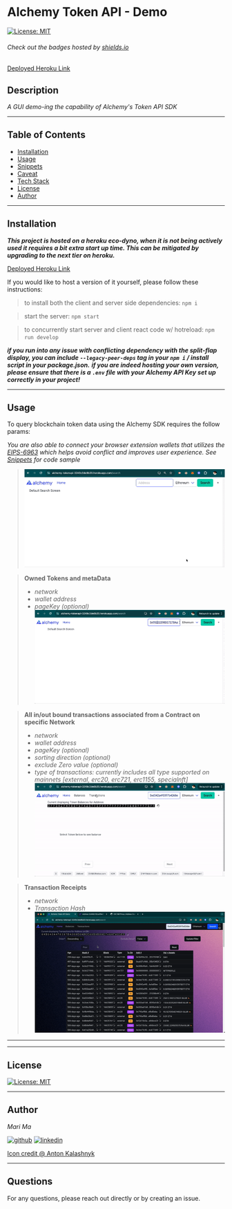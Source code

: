 # Alchemy Token API - Demo
[![License: MIT](https://img.shields.io/badge/License-MIT-yellow.svg)](https://opensource.org/licenses/MIT)
  
  ###### Check out the badges hosted by [shields.io](https://shields.io/)

 [Deployed Heroku Link](https://alchemy-tokenapi-3249c3de8b20.herokuapp.com/)
  
  ## Description
  *A GUI demo-ing the capability of Alchemy's Token API SDK*

  ***

  ## Table of Contents
  - [Installation](#installation)
  - [Usage](#usage)
  - [Snippets](#snippets)
  - [Caveat](#caveat)
  - [Tech Stack](#technologies)
  - [License](#license)
  - [Author](#author)

  ***

  ## Installation

  ***This project is hosted on a heroku eco-dyno, when it is not being actively used it requires a bit extra start up time. This can be mitigated by upgrading to the next tier on heroku.***
  
  [Deployed Heroku Link](https://alchemy-tokenapi-3249c3de8b20.herokuapp.com/)
  
  If you would like to host a version of it yourself, please follow these instructions:

  > to install both the client and server side dependencies: `npm i`

  > start the server: `npm start`

  > to concurrently start server and client react code w/ hotreload: `npm run develop`


  ***if you run into any issue with conflicting dependency with the split-flap display, you can include `--legacy-peer-deps` tag in your `npm i` / install script in your package.json.***
  ***if you are indeed hosting your own version, please ensure that there is a `.env` file with your Alchemy API Key set up correctly in your project!***


  ***
  ## Usage

  To query blockchain token data using the Alchemy SDK requires the follow params:
 
  *You are also able to connect your browser extension wallets that utilizes the [EIPS-6963](https://eips.ethereum.org/EIPS/eip-6963) which helps avoid conflict and improves user experience. See [Snippets](#snippets) for code sample*
  > ![gif0](/client/src/assets/connect.gif)

  > **Owned Tokens and metaData**
  > - *network*
  > - *wallet address*
  > - *pageKey (optional)*
  > ![gif1](/client/src/assets/balance.gif)

  > **All in/out bound transactions associated from a Contract on specific Network**
  > - *network*
  > - *wallet address*
  > - *pageKey (optional)*
  > - *sorting direction (optional)*
  > - *exclude Zero value (optional)*
  > - *type of transactions: currently includes all type supported on mainnets [external, erc20, erc721, erc1155, specialnft]*
  > ![gif2](/client/src/assets/txfilter.gif)

  > **Transaction Receipts**
  > - *network*
  > - *Transaction Hash*
  > ![gif3](/client/src/assets/focus.gif)


  


  ***

  ***
  ## License

  
[![License: MIT](https://img.shields.io/badge/License-MIT-yellow.svg)](https://opensource.org/licenses/MIT)

  ***
  ## Author
  *Mari Ma*

  [<img src="https://res.cloudinary.com/dbjhly3lm/image/upload//h_50/v1682488301/personal%20assets/logo_github_icon_143196_phgakv.png" alt='github' >](https://github.com/DraconMarius)
  [<img src="https://res.cloudinary.com/dbjhly3lm/image/upload/h_50/v1682488301/personal%20assets/logo_linkedin_icon_143191_nv9tim.png" alt='linkedin'>](https://www.linkedin.com/in/mari-ma-70771585/)

[Icon credit @ Anton Kalashnyk](https://icon-icons.com/users/14quJ7FM9cYdQZHidnZoM/icon-sets/)

  ***
  ## Questions
  For any questions, please reach out directly or by creating an issue.


  